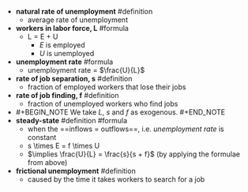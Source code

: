 - **natural rate of unemployment** #definition
	- average rate of unemployment
- **workers in labor force, L** #formula
	- L = E + U
		- *E* is employed
		- *U* is unemployed
- **unemployment rate** #formula
	- unemployment rate = $\frac{U}{L}$
- **rate of job separation, s** #definition
	- fraction of employed workers that lose their jobs
- **rate of job finding, f** #definition
	- fraction of unemployed workers who find jobs
- #+BEGIN_NOTE
  We take *L*, *s* and *f* as exogenous.
  #+END_NOTE
- **steady-state** #definition #formula
	- when the ==inflows = outflows==, i.e. *unemployment rate* is constant
	- s \times E = f \times U
	- $\implies \frac{U}{L} = \frac{s}{s + f}$ (by applying the formulae from above)
- **frictional unemployment** #definition
	- caused by the time it takes workers to search for a job